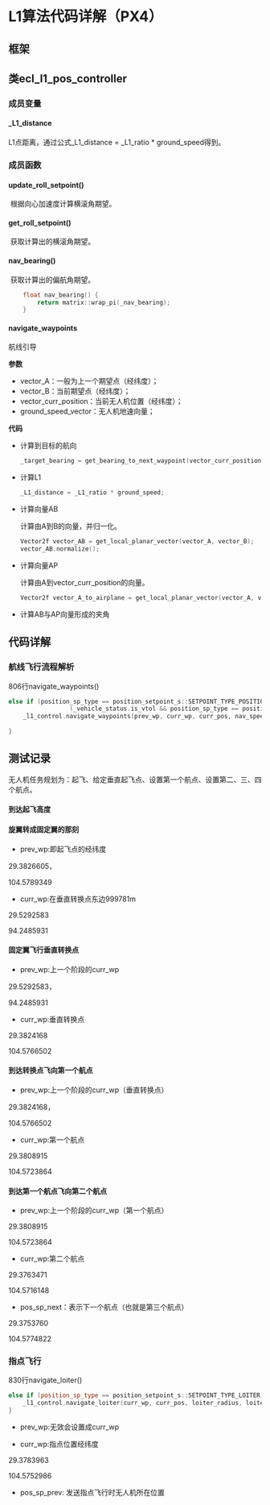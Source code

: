 # L1算法代码详解（PX4）



## 框架





## 类ecl_l1_pos_controller

### 成员变量

#### _L1_distance

L1点距离，通过公式_L1_distance = _L1_ratio * ground_speed得到。

### 成员函数

#### update_roll_setpoint()

​		根据向心加速度计算横滚角期望。

#### get_roll_setpoint()

​		获取计算出的横滚角期望。



#### nav_bearing()

​		获取计算出的偏航角期望。

```c
    float nav_bearing() {
        return matrix::wrap_pi(_nav_bearing);
    }
```



#### navigate_waypoints

航线引导

**参数**

- vector_A：一般为上一个期望点（经纬度）；
- vector_B：当前期望点（经纬度）；
- vector_curr_position：当前无人机位置（经纬度）；
- ground_speed_vector：无人机地速向量；



**代码**

- 计算到目标的航向

  ```c
  _target_bearing = get_bearing_to_next_waypoint(vector_curr_position(0), vector_curr_position(1), vector_B(0), vector_B(1));
  ```

- 计算L1

  ```c
  _L1_distance = _L1_ratio * ground_speed;
  ```

- 计算向量AB

  计算由A到B的向量，并归一化。

  ```c
  Vector2f vector_AB = get_local_planar_vector(vector_A, vector_B);
  vector_AB.normalize();
  ```

- 计算向量AP

  计算由A到vector_curr_position的向量。

  ```c
  Vector2f vector_A_to_airplane = get_local_planar_vector(vector_A, vector_curr_position);
  ```

- 计算AB与AP向量形成的夹角

  



## 代码详解



### 航线飞行流程解析

806行navigate_waypoints()

```c
else if (position_sp_type == position_setpoint_s::SETPOINT_TYPE_POSITION ||
                 (_vehicle_status.is_vtol && position_sp_type == position_setpoint_s::SETPOINT_TYPE_LAND)) {
	_l1_control.navigate_waypoints(prev_wp, curr_wp, curr_pos, nav_speed_2d);
    
}
```



## 测试记录

无人机任务规划为：起飞、给定垂直起飞点、设置第一个航点、设置第二、三、四个航点。

#### 到达起飞高度



#### 旋翼转成固定翼的那刻

- prev_wp:即起飞点的经纬度

29.3826605，

104.5789349

- curr_wp:在垂直转换点东边999781m

29.5292583

94.2485931

#### 固定翼飞行垂直转换点

- prev_wp:上一个阶段的curr_wp

29.5292583，

94.2485931

- curr_wp:垂直转换点

29.3824168

104.5766502



#### 到达转换点飞向第一个航点

- prev_wp:上一个阶段的curr_wp（垂直转换点）

29.3824168，

104.5766502

- curr_wp:第一个航点

29.3808915

104.5723864

#### 到达第一个航点飞向第二个航点

- prev_wp:上一个阶段的curr_wp（第一个航点）

29.3808915

104.5723864

- curr_wp:第二个航点

29.3763471

104.5716148



- pos_sp_next：表示下一个航点（也就是第三个航点）

29.3753760

104.5774822



### 指点飞行

830行navigate_loiter()

```c++
else if (position_sp_type == position_setpoint_s::SETPOINT_TYPE_LOITER) {
    _l1_control.navigate_loiter(curr_wp, curr_pos, loiter_radius, loiter_direction, nav_speed_2d);
}
```



- prev_wp:无效会设置成curr_wp



- curr_wp:指点位置经纬度

29.3783963

104.5752986



- pos_sp_prev: 发送指点飞行时无人机所在位置





